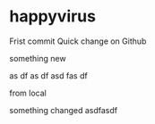 # happyvirus
Frist commit 
Quick change on Github
 
something new

as
df
as
df
asd
fas
df

from local

something changed
asdfasdf
